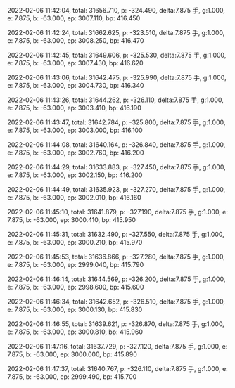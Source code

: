 2022-02-06 11:42:04, total: 31656.710, p: -324.490, delta:7.875 手, g:1.000, e: 7.875, b: -63.000, ep: 3007.110, bp: 416.450

2022-02-06 11:42:24, total: 31662.625, p: -323.510, delta:7.875 手, g:1.000, e: 7.875, b: -63.000, ep: 3008.250, bp: 416.470

2022-02-06 11:42:45, total: 31649.606, p: -325.530, delta:7.875 手, g:1.000, e: 7.875, b: -63.000, ep: 3007.430, bp: 416.620

2022-02-06 11:43:06, total: 31642.475, p: -325.990, delta:7.875 手, g:1.000, e: 7.875, b: -63.000, ep: 3004.730, bp: 416.340

2022-02-06 11:43:26, total: 31644.262, p: -326.110, delta:7.875 手, g:1.000, e: 7.875, b: -63.000, ep: 3003.410, bp: 416.190

2022-02-06 11:43:47, total: 31642.784, p: -325.800, delta:7.875 手, g:1.000, e: 7.875, b: -63.000, ep: 3003.000, bp: 416.100

2022-02-06 11:44:08, total: 31640.164, p: -326.840, delta:7.875 手, g:1.000, e: 7.875, b: -63.000, ep: 3002.760, bp: 416.200

2022-02-06 11:44:29, total: 31633.883, p: -327.450, delta:7.875 手, g:1.000, e: 7.875, b: -63.000, ep: 3002.150, bp: 416.200

2022-02-06 11:44:49, total: 31635.923, p: -327.270, delta:7.875 手, g:1.000, e: 7.875, b: -63.000, ep: 3002.010, bp: 416.160

2022-02-06 11:45:10, total: 31641.879, p: -327.190, delta:7.875 手, g:1.000, e: 7.875, b: -63.000, ep: 3000.410, bp: 415.950

2022-02-06 11:45:31, total: 31632.490, p: -327.550, delta:7.875 手, g:1.000, e: 7.875, b: -63.000, ep: 3000.210, bp: 415.970

2022-02-06 11:45:53, total: 31636.866, p: -327.280, delta:7.875 手, g:1.000, e: 7.875, b: -63.000, ep: 2999.040, bp: 415.790

2022-02-06 11:46:14, total: 31644.569, p: -326.200, delta:7.875 手, g:1.000, e: 7.875, b: -63.000, ep: 2998.600, bp: 415.600

2022-02-06 11:46:34, total: 31642.652, p: -326.510, delta:7.875 手, g:1.000, e: 7.875, b: -63.000, ep: 3000.130, bp: 415.830

2022-02-06 11:46:55, total: 31639.621, p: -326.870, delta:7.875 手, g:1.000, e: 7.875, b: -63.000, ep: 3000.810, bp: 415.960

2022-02-06 11:47:16, total: 31637.729, p: -327.120, delta:7.875 手, g:1.000, e: 7.875, b: -63.000, ep: 3000.000, bp: 415.890

2022-02-06 11:47:37, total: 31640.767, p: -326.110, delta:7.875 手, g:1.000, e: 7.875, b: -63.000, ep: 2999.490, bp: 415.700